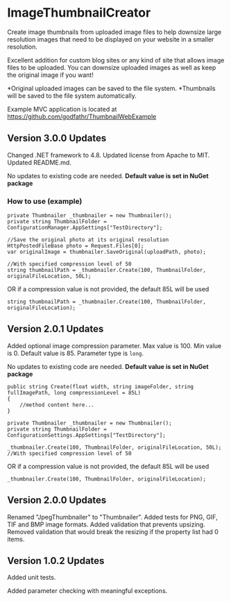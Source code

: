 # ImageThumbnailCreator
Create image thumbnails from uploaded image files to help downsize large resolution images that need to be displayed on your website in a smaller resolution.

Excellent addition for custom blog sites or any kind of site that allows image files to be uploaded. You can downsize uploaded images as well as keep the original image if you want!

*Original uploaded images can be saved to the file system. *Thumbnails will be saved to the file system automatically.

Example MVC application is located at https://github.com/godfathr/ThumbnailWebExample

## Version 3.0.0 Updates
Changed .NET framework to 4.8. Updated license from Apache to MIT. Updated README.md.

No updates to existing code are needed. **Default value is set in NuGet package**

### How to use (example)
```
private Thumbnailer _thumbnailer = new Thumbnailer();
private string ThumbnailFolder = ConfigurationManager.AppSettings["TestDirectory"];
```

```
//Save the original photo at its original resolution
HttpPostedFileBase photo = Request.Files[0];
var originalImage = thumbnailer.SaveOriginal(uploadPath, photo);
```

```
//With specified compression level of 50
string thumbnailPath = _thumbnailer.Create(100, ThumbnailFolder, originalFileLocation, 50L); 
```

OR if a compression value is not provided, the default 85L will be used
```
string thumbnailPath = _thumbnailer.Create(100, ThumbnailFolder, originalFileLocation);
```

## Version 2.0.1 Updates
Added optional image compression parameter. Max value is 100. Min value is 0. Default value is 85. Parameter type is `long`.

No updates to existing code are needed. **Default value is set in NuGet package**
```
public string Create(float width, string imageFolder, string fullImagePath, long compressionLevel = 85L)
{
    //method content here...
}
```

```
private Thumbnailer _thumbnailer = new Thumbnailer();
private string ThumbnailFolder = ConfigurationSettings.AppSettings["TestDirectory"];

_thumbnailer.Create(100, ThumbnailFolder, originalFileLocation, 50L); //With specified compression level of 50
```

OR if a compression value is not provided, the default 85L will be used
```
_thumbnailer.Create(100, ThumbnailFolder, originalFileLocation);
```

## Version 2.0.0 Updates
Renamed "JpegThumbnailer" to "Thumbnailer".
Added tests for PNG, GIF, TIF and BMP image formats. 
Added validation that prevents upsizing. 
Removed validation that would break the resizing if the property list had 0 items. 

## Version 1.0.2 Updates 
Added unit tests.

Added parameter checking with meaningful exceptions.